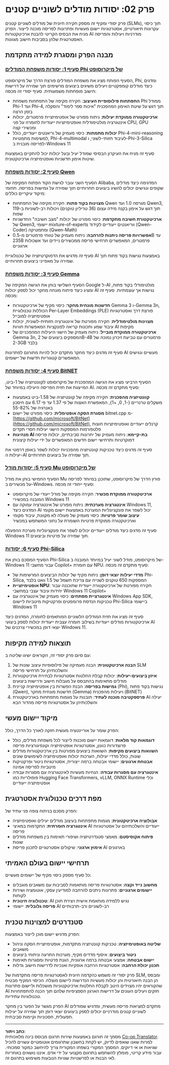 <!--
CO_OP_TRANSLATOR_METADATA:
{
  "original_hash": "7c65ab2fd757b5fce2f114a3118d05da",
  "translation_date": "2025-09-18T11:48:49+00:00",
  "source_file": "Module02/README.md",
  "language_code": "he"
}
-->
# פרק 02: יסודות מודלים לשוניים קטנים

פרק יסודי ומקיף זה מספק חקירה חיונית של מודלים לשוניים קטנים (SLMs), תוך כיסוי עקרונות תיאורטיים, אסטרטגיות יישום מעשיות ופתרונות לפריסה מוכנה לייצור. הפרק מניח את הבסיס הקריטי להבנת ארכיטקטורות AI מודרניות ויעילות והפריסה האסטרטגית שלהן בסביבות חישוב מגוונות.

## מבנה הפרק ומסגרת למידה מתקדמת

### **[סעיף 1: יסודות משפחת המודלים Phi של מיקרוסופט](./01.PhiFamily.md)**
הסעיף הפותח מציג את משפחת המודלים פורצת הדרך של מיקרוסופט, Phi, ומדגים כיצד מודלים קומפקטיים ויעילים משיגים ביצועים מרשימים תוך שמירה על דרישות חישוב מופחתות משמעותית. סעיף יסודי זה מכסה:

- **התפתחות פילוסופיית העיצוב**: חקירה מקיפה של התפתחות משפחת Phi ממודל Phi-1 ועד Phi-4, תוך דגש על שיטת האימון המהפכנית "איכות ספר לימוד" והסקלה בזמן הרצה
- **ארכיטקטורה ממוקדת יעילות**: ניתוח מפורט של אופטימיזציית פרמטרים, יכולות אינטגרציה מולטימודלית ואופטימיזציות ייעודיות לחומרה על פני CPU, GPU ומכשירי קצה
- **יכולות מתמחות**: כיסוי מעמיק של וריאנטים ייעודיים, כולל Phi-4-mini-reasoning למשימות מתמטיות, Phi-4-multimodal לעיבוד חזותי-לשוני, ו-Phi-3-Silica לפריסה מובנית ב-Windows 11

סעיף זה מניח את העיקרון הבסיסי שמודל יעיל ובעל יכולות יכול להתקיים באמצעות שיטות אימון חדשניות ואופטימיזציה ארכיטקטונית.

### **[סעיף 2: יסודות משפחת Qwen](./02.QwenFamily.md)**
הסעיף השני עובר לגישת הקוד הפתוח המקיפה של Alibaba, המדגימה כיצד מודלים שקופים ונגישים יכולים להשיג ביצועים תחרותיים תוך שמירה על גמישות בפריסה. תחומי מיקוד עיקריים כוללים:

- **מצוינות בקוד פתוח**: חקירה מקיפה של התפתחות Qwen מגרסה 1.0 ועד Qwen3, תוך דגש על אימון בקנה מידה עצום (36 טריליון טוקנים) ויכולות רב-לשוניות ב-119 שפות
- **ארכיטקטורת חשיבה מתקדמת**: כיסוי מפורט של יכולות "מצב חשיבה" החדשניות של Qwen3, יישומי mixture-of-experts ווריאנטים ייעודיים לקידוד (Qwen-Coder) ומתמטיקה (Qwen-Math)
- **אפשרויות פריסה ניתנות להרחבה**: ניתוח מעמיק של טווחי פרמטרים מ-0.5B עד 235B פרמטרים, המאפשרים תרחישי פריסה ממכשירים ניידים ועד אשכולות ארגוניים

סעיף זה מדגיש את הדמוקרטיזציה של טכנולוגיית AI באמצעות נגישות בקוד פתוח תוך שמירה על מאפייני ביצועים תחרותיים.

### **[סעיף 3: יסודות משפחת Gemma](./03.GemmaFamily.md)**
הסעיף השלישי בוחן את הגישה המקיפה של Google ל-AI מולטימודלי בקוד פתוח, ומציג כיצד פיתוח מונחה מחקר יכול לספק יכולות AI נגישות אך עוצמתיות. סעיף זה מכסה:

- **חדשנות מונחית מחקר**: כיסוי מקיף של ארכיטקטורות Gemma 3 ו-Gemma 3n, הכוללות טכנולוגיית Per-Layer Embeddings (PLE) פורצת דרך ואסטרטגיות אופטימיזציה למובייל
- **מצוינות מולטימודלית**: חקירה מפורטת של אינטגרציה חזותית-לשונית, יכולות עיבוד שמע ותכונות קריאה לפונקציות המאפשרות חוויות AI מקיפות
- **ארכיטקטורה ממוקדת מובייל**: ניתוח מעמיק של הישגי היעילות המהפכניים של Gemma 3n, המספקים ביצועים של 2B-4B פרמטרים עם טביעת זיכרון נמוכה של 2-3GB בלבד

סעיף זה מדגים כיצד מחקר מתקדם יכול להיות מתורגם לפתרונות AI מעשיים ונגישים המאפשרים קטגוריות חדשות של יישומים.

### **[סעיף 4: יסודות משפחת BitNET](./04.BitNETFamily.md)**
הסעיף הרביעי מציג את הגישה המהפכנית של מיקרוסופט לקוונטיזציה של 1-ביט, המייצגת את חזית הפריסה היעילה במיוחד של AI. סעיף מתקדם זה מכסה:

- **קוונטיזציה מהפכנית**: חקירה מקיפה של קוונטיזציה של 1.58-ביט באמצעות משקלים טרנריים {-1, 0, +1}, המאפשרת האצות של פי 1.37 עד פי 6.17 עם חיסכון באנרגיה של 55-82%
- **מסגרת הסקה אופטימלית**: כיסוי מפורט של יישום bitnet.cpp מ-[https://github.com/microsoft/BitNet](https://github.com/microsoft/BitNet), קרנלים ייעודיים ואופטימיזציות חוצות פלטפורמות המספקות הישגי יעילות חסרי תקדים
- **מנהיגות AI בת-קיימא**: ניתוח מעמיק של יתרונות סביבתיים, יכולות פריסה דמוקרטיות ותרחישי יישום חדשים המאפשרים על ידי יעילות קיצונית

סעיף זה מדגים כיצד טכניקות קוונטיזציה מהפכניות יכולות לשפר באופן דרמטי את יעילות ה-AI תוך שמירה על ביצועים תחרותיים.

### **[סעיף 5: יסודות מודל Mu של מיקרוסופט](./05.mumodel.md)**
הסעיף החמישי בוחן את מודל Mu פורץ הדרך של מיקרוסופט, שתוכנן במיוחד לפריסה על מכשירים ב-Windows. סעיף ייחודי זה מכסה:

- **ארכיטקטורה ממוקדת מכשיר**: חקירה מקיפה של מודל ייעודי של מיקרוסופט המובנה במכשירי Windows 11
- **אינטגרציה מערכתית**: ניתוח מפורט של אינטגרציה עמוקה עם Windows 11, המדגים כיצד AI יכול לשפר את פונקציונליות המערכת באמצעות יישום מקומי
- **עיצוב שומר פרטיות**: כיסוי מעמיק של פעולה לא מקוונת, עיבוד מקומי וארכיטקטורה ממוקדת פרטיות השומרת על נתוני המשתמש במכשיר

סעיף זה מדגים כיצד מודלים ייעודיים יכולים לשפר את פונקציונליות מערכת ההפעלה Windows 11 תוך שמירה על פרטיות וביצועים.

### **[סעיף 6: יסודות Phi-Silica](./06.phisilica.md)**
הסעיף המסכם בוחן את Phi-Silica של מיקרוסופט, מודל לשוני יעיל במיוחד המובנה ב-Windows 11 עבור מחשבי Copilot+ עם חומרת NPU. סעיף מתקדם זה מכסה:

- **מדדי יעילות יוצאי דופן**: ניתוח מקיף של יכולות הביצועים המרשימות של Phi-Silica, המספקות 650 טוקנים לשנייה עם צריכת חשמל של 1.5 וואט בלבד
- **אופטימיזציית NPU**: חקירה מפורטת של ארכיטקטורה ייעודית שתוכננה עבור יחידות עיבוד עצבי במחשבי Windows 11 Copilot+
- **אינטגרציית מפתחים**: כיסוי מעמיק של אינטגרציה עם Windows App SDK, טכניקות הנדסת פרומפטים ופרקטיקות מיטביות ליישום Phi-Silica ביישומי Windows 11

סעיף זה מציג את חזית המודלים הלשוניים המותאמים לחומרה, המדגים כיצד ארכיטקטורות מודלים ייעודיות בשילוב חומרה עצבית ייעודית יכולות לספק ביצועי AI יוצאי דופן במכשירי צרכנים של Windows 11.

## תוצאות למידה מקיפות

עם סיום פרק יסודי זה, הקוראים ישיגו שליטה ב:

1. **הבנה ארכיטקטונית**: הבנה מעמיקה של פילוסופיות עיצוב שונות של SLM והשלכותיהן על תרחישי פריסה
2. **איזון ביצועים-יעילות**: יכולות קבלת החלטות אסטרטגיות לבחירת ארכיטקטורות מודלים מתאימות בהתבסס על מגבלות חישוב ודרישות ביצועים
3. **גמישות בפריסה**: הבנת הפשרות בין אופטימיזציה קניינית (Phi), נגישות בקוד פתוח (Qwen), חדשנות מונחית מחקר (Gemma) ויעילות מהפכנית (BitNET)
4. **פרספקטיבה מוכנה לעתיד**: תובנות על מגמות מתפתחות בארכיטקטורת AI יעילה והשלכותיהן על אסטרטגיות פריסה מהדור הבא

## מיקוד יישום מעשי

הפרק שומר על אוריינטציה מעשית חזקה לאורך כל הדרך, כולל:

- **דוגמאות קוד מלאות**: דוגמאות יישום מוכנות לייצור לכל משפחת מודלים, כולל פרוצדורות כוונון, אסטרטגיות אופטימיזציה וקונפיגורציות פריסה
- **השוואות ביצועים מקיפות**: השוואות ביצועים מפורטות בין ארכיטקטורות מודלים שונות, כולל מדדי יעילות, הערכות יכולות ואופטימיזציה לשימושים שונים
- **אבטחת ארגונים**: יישומי אבטחה ברמה ייצורית, אסטרטגיות ניטור ופרקטיקות מיטביות לפריסה אמינה
- **אינטגרציה עם מסגרות עבודה**: הנחיות מעשיות לאינטגרציה עם מסגרות עבודה פופולריות כמו Hugging Face Transformers, vLLM, ONNX Runtime וכלי אופטימיזציה ייעודיים

## מפת דרכים טכנולוגית אסטרטגית

הפרק מסכם בניתוח צופה פני עתיד של:

- **אבולוציה ארכיטקטונית**: מגמות מתפתחות בעיצוב מודלים יעילים ואופטימיזציה
- **אינטגרציה חומרתית**: התקדמות במאיצי AI ייעודיים והשלכותיהם על אסטרטגיות פריסה
- **פיתוח אקוסיסטם**: מאמצי סטנדרטיזציה ושיפורי תאימות בין משפחות מודלים שונות
- **אימוץ ארגוני**: שיקולים אסטרטגיים לתכנון פריסת AI בארגונים

## תרחישי יישום בעולם האמיתי

כל סעיף מספק כיסוי מקיף של יישומים מעשיים:

- **מחשוב נייד וקצה**: אסטרטגיות פריסה מותאמות לסביבות עם משאבים מוגבלים
- **יישומים ארגוניים**: פתרונות ניתנים להרחבה למודיעין עסקי, אוטומציה ושירות לקוחות
- **טכנולוגיה חינוכית**: AI נגיש ללמידה מותאמת אישית ויצירת תוכן
- **פריסה גלובלית**: יישומי AI רב-לשוניים ורב-תרבותיים

## סטנדרטים למצוינות טכנית

הפרק מדגיש יישום מוכן לייצור באמצעות:

- **שליטה באופטימיזציה**: טכניקות קוונטיזציה מתקדמות, אופטימיזציית הסקה וניהול משאבים
- **ניטור ביצועים**: איסוף מדדים מקיף, מערכות התרעה וניתוחי ביצועים
- **יישום אבטחה**: אמצעי אבטחה ברמה ארגונית, הגנת פרטיות ומסגרות תאימות
- **תכנון יכולת הרחבה**: אסטרטגיות הרחבה אופקיות ואנכיות לדרישות חישוב גדלות

פרק יסודי זה משמש כהקדמה חיונית לאסטרטגיות פריסה מתקדמות של SLM, ומבסס הן הבנה תיאורטית והן יכולות מעשיות הנדרשות ליישום מוצלח. הכיסוי המקיף מבטיח שהקוראים יהיו מצוידים היטב לקבלת החלטות ארכיטקטוניות מושכלות וליישום פתרונות AI חזקים ויעילים העונים על דרישות הארגון הספציפיות שלהם תוך הכנה להתפתחויות טכנולוגיות עתידיות.

הפרק מגשר על הפער בין מחקר AI מתקדם למציאות פריסה מעשית, ומדגיש שמודלים לשוניים קטנים מודרניים יכולים לספק ביצועים יוצאי דופן תוך שמירה על יעילות תפעולית, חסכוניות וקיימות סביבתית.

---

**כתב ויתור**:  
מסמך זה תורגם באמצעות שירות תרגום מבוסס בינה מלאכותית [Co-op Translator](https://github.com/Azure/co-op-translator). למרות שאנו שואפים לדיוק, יש לקחת בחשבון שתרגומים אוטומטיים עשויים להכיל שגיאות או אי דיוקים. המסמך המקורי בשפתו המקורית צריך להיחשב כמקור סמכותי. עבור מידע קריטי, מומלץ להשתמש בתרגום מקצועי על ידי אדם. איננו נושאים באחריות לאי הבנות או לפרשנויות שגויות הנובעות משימוש בתרגום זה.